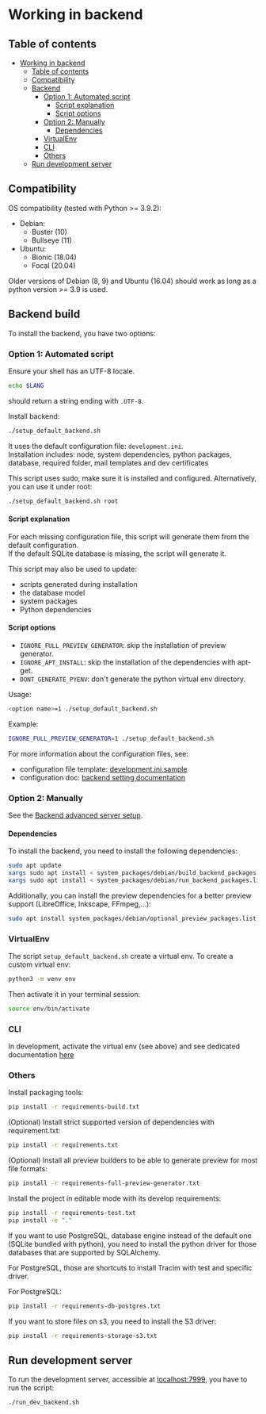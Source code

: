 # Working in backend

## Table of contents

- [Working in backend](#working-in-backend)
  - [Table of contents](#table-of-contents)
  - [Compatibility](#compatibility)
  - [Backend](#backend-build)
    - [Option 1: Automated script](#option-1-automated-script)
      - [Script explanation](#script-explanation)
      - [Script options](#script-options)
    - [Option 2: Manually](#option-2-manually)
      - [Dependencies](#dependencies)
    - [VirtualEnv](#virtualenv)
    - [CLI](#cli)
    - [Others](#others)
  - [Run development server](#run-development-server)

## Compatibility

OS compatibility (tested with Python >= 3.9.2):

- Debian:
  - Buster (10)
  - Bullseye (11)
- Ubuntu:
  - Bionic (18.04)
  - Focal (20.04)

Older versions of Debian (8, 9) and Ubuntu (16.04) should work as long as a python version >= 3.9 is used.

## Backend build

To install the backend, you have two options:

### Option 1: Automated script

Ensure your shell has an UTF-8 locale.
```bash
echo $LANG
```
should return a string ending with `.UTF-8`.

Install backend:
```bash
./setup_default_backend.sh
```
It uses the default configuration file: `development.ini`.  
Installation includes: node, system dependencies, python packages, database, required folder, mail templates and
dev certificates

This script uses sudo, make sure it is installed and configured.
Alternatively, you can use it under root:

```bash
./setup_default_backend.sh root
```

#### Script explanation

For each missing configuration file, this script will generate them from the default configuration.  
If the default SQLite database is missing, the script will generate it.

This script may also be used to update:
- scripts generated during installation
- the database model
- system packages
- Python dependencies

#### Script options

- `IGNORE_FULL_PREVIEW_GENERATOR`: skip the installation of preview generator.
- `IGNORE_APT_INSTALL`: skip the installation of the dependencies with apt-get.
- `DONT_GENERATE_PYENV`: don't generate the python virtual env directory.

Usage:
```bash
<option name>=1 ./setup_default_backend.sh
```

Example:
```bash
IGNORE_FULL_PREVIEW_GENERATOR=1 ./setup_default_backend.sh
```

For more information about the configuration files, see:
- configuration file template: [development.ini.sample](/backend/development.ini.sample)
- configuration doc: [backend setting documentation](/docs/administration/installation/settings_main_topics.md)

### Option 2: Manually

See the [Backend advanced server setup](/docs/development/advanced/backend_server_setup.md).

#### Dependencies

To install the backend, you need to install the following dependencies:

```bash
sudo apt update
xargs sudo apt install < system_packages/debian/build_backend_packages.list
xargs sudo apt install < system_packages/debian/run_backend_packages.list
```

Additionally, you can install the preview dependencies for a better preview support (LibreOffice, Inkscape, FFmpeg,...):

```bash
sudo apt install system_packages/debian/optional_preview_packages.list
```

### VirtualEnv

The script `setup_default_backend.sh` create a virtual env.
To create a custom virtual env:
```bash
python3 -m venv env
```

Then activate it in your terminal session:

```bash
source env/bin/activate
```

### CLI

In development, activate the virtual env (see above) and see dedicated
documentation [here](/docs/administration/exploitation/cli.md)

### Others

Install packaging tools:

```bash
pip install -r requirements-build.txt
```

(Optional) Install strict supported version of dependencies with requirement.txt:

```bash
pip install -r requirements.txt
```

(Optional) Install all preview builders to be able to generate preview for most file formats:

```bash
pip install -r requirements-full-preview-generator.txt
```

Install the project in editable mode with its develop requirements:

```bash
pip install -r requirements-test.txt
pip install -e "."
```

If you want to use PostgreSQL, database engine instead of the default one (SQLite bundled with
python), you need to install the python driver for those databases that are supported by SQLAlchemy.

For PostgreSQL, those are shortcuts to install Tracim with test and specific driver.

For PostgreSQL:

```bash
pip install -r requirements-db-postgres.txt
```

If you want to store files on s3, you need to install the S3 driver:

```bash
pip install -r requirements-storage-s3.txt
```

## Run development server

To run the development server, accessible at [localhost:7999](http://localhost:7999), you have to run the script:

```bash
./run_dev_backend.sh
```
